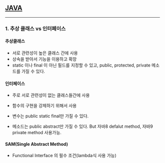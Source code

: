 ## [JAVA]()

---

### 1. 추상 클래스 vs 인터페이스

#### 추상클래스

- 서로 관련성이 높은 클래스 간에 사용
- 상속을 받아서 기능을 이용하고 확장
- static 이나 final 이 아닌 필드를 지정할 수 있고, public, protected, private 메소드를 가질 수 있다.

#### 인터페이스

- 주로 서로 관련성이 없는 클래스들간에 사용
- 함수의 구현을 강제하기 위해서 사용

- 변수는 public static final만 가질 수 있다.
- 메소드는 public abstract만 가질 수 있다.
  But 자바8 defalut method, 자바9 private method 사용가능.

#### SAM(Single Abstract Method)

- Functional Interface 의 필수 조건(lambda식 사용 가능)
